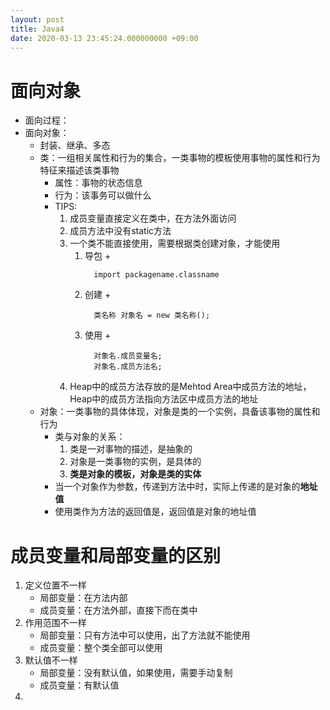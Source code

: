 ```yaml
---
layout: post
title: Java4
date: 2020-03-13 23:45:24.000000000 +09:00
---
```


# 面向对象
   + 面向过程：
   + 面向对象：
      + 封装、继承、多态
      + 类：一组相关属性和行为的集合，一类事物的模板使用事物的属性和行为特征来描述该类事物
         + 属性：事物的状态信息
         + 行为：该事务可以做什么
         + TIPS:
            1. 成员变量直接定义在类中，在方法外面访问
            2. 成员方法中没有static方法
            3. 一个类不能直接使用，需要根据类创建对象，才能使用
               1. 导包
                  + 
                  ```
                    import packagename.classname
                  ```
               2. 创建
                  + 
                  ```
                    类名称 对象名 = new 类名称();
                  ```
               3. 使用
                  + 
                  ```
                    对象名.成员变量名;
                    对象名.成员方法名;
                  ```
            4. Heap中的成员方法存放的是Mehtod Area中成员方法的地址，Heap中的成员方法指向方法区中成员方法的地址
      + 对象：一类事物的具体体现，对象是类的一个实例，具备该事物的属性和行为
         + 类与对象的关系：
            1. 类是一对事物的描述，是抽象的
            2. 对象是一类事物的实例，是具体的
            3. **类是对象的模板，对象是类的实体**
         + 当一个对象作为参数，传递到方法中时，实际上传递的是对象的**地址值**
         + 使用类作为方法的返回值是，返回值是对象的地址值

# 成员变量和局部变量的区别
   1. 定义位置不一样
      + 局部变量：在方法内部
      + 成员变量：在方法外部，直接下而在类中
   2. 作用范围不一样
      + 局部变量：只有方法中可以使用，出了方法就不能使用
      + 成员变量：整个类全部可以使用
   3. 默认值不一样
      + 局部变量：没有默认值，如果使用，需要手动复制
      + 成员变量：有默认值
   4. 